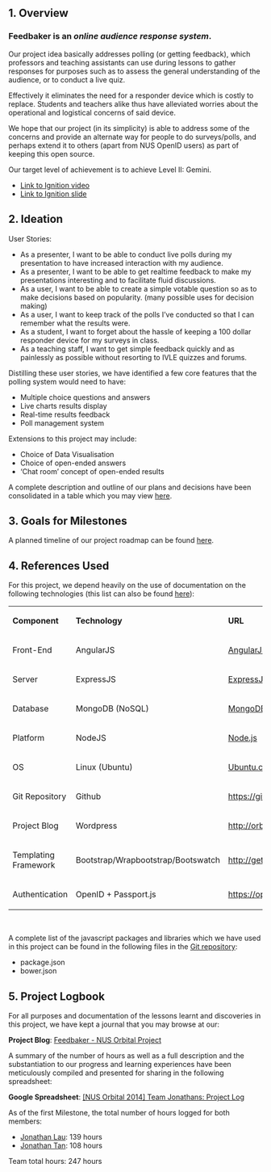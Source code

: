 <h2>1. Overview</h2>
<h3>Feedbaker is an <em>online audience response system</em>.</h3>
<p>Our project idea basically addresses polling (or getting feedback), which professors and teaching assistants can use during lessons to gather responses for purposes such as to assess the general understanding of the audience, or to conduct a live quiz.</p>
<p>Effectively it eliminates the need for a responder device which is costly to replace. Students and teachers alike thus have alleviated worries about the operational and logistical concerns of said device.</p>
<p>We hope that our project (in its simplicity) is able to address some of the concerns and provide an alternate way for people to do surveys/polls, and perhaps extend it to others (apart from NUS OpenID users) as part of keeping this open source.</p>
<p>Our target level of achievement is to achieve Level II: Gemini.</p>
<ul>
<li><a title="Link to Ignition Video" href="http://www.youtube.com/watch?v=_YJRpfyxP4c&amp;feature=share&amp;t=1h35m22s">Link to Ignition video</a></li>
<li><a href="http://jon.sg/f/feedbaker.pdf">Link to Ignition slide</a></li>
</ul>
<h2>2. Ideation</h2>
<p>User Stories:</p>
<ul>
<li>As a presenter, I want to be able to conduct live polls during my presentation to have increased interaction with my audience.</li>
<li>As a presenter, I want to be able to get realtime feedback to make my presentations interesting and to facilitate fluid discussions.</li>
<li>As a user, I want to be able to create a simple votable question so as to make decisions based on popularity. (many possible uses for decision making)</li>
<li>As a user, I want to keep track of the polls I&rsquo;ve conducted so that I can remember what the results were.</li>
<li>As a student, I want to forget about the hassle of keeping a 100 dollar responder device for my surveys in class.</li>
<li>As a teaching staff, I want to get simple feedback quickly and as painlessly as possible without resorting to IVLE quizzes and forums.</li>
</ul>
<p>Distilling these user stories, we have identified a few core features that the polling system would need to have:</p>
<ul>
<li>Multiple choice questions and answers</li>
<li>Live charts results display</li>
<li>Real-time results feedback</li>
<li>Poll management system</li>
</ul>
<p>Extensions to this project may include:</p>
<ul>
<li>Choice of Data Visualisation</li>
<li>Choice of open-ended answers</li>
<li>&lsquo;Chat room&rsquo; concept of open-ended results</li>
</ul>
<p>A complete description and outline of our plans and decisions have been consolidated in a table which you may view <a href="http://goo.gl/1mnS0s">here</a>.</p>
<h2><strong>3. Goals for Milestones</strong></h2>
<p>A planned timeline of our project roadmap can be found <a href="http://goo.gl/X7LK89">here</a>.</p>
<h2>4. References Used</h2>
<p>For this project, we depend heavily on the use of documentation on the following technologies (this list can also be found <a href="https://docs.google.com/spreadsheets/d/19Z10ABm60u2SgbVTDspKD25QC-5OAaQuISV3YUIcu9c/edit#gid=1488577875">here</a>):</p>
<table>
<tbody>
<tr>
<td>
<p><strong>Component</strong></p>
</td>
<td>
<p><strong>Technology</strong></p>
</td>
<td>
<p><strong>URL</strong></p>
</td>
</tr>
<tr>
<td>
<p>Front-End</p>
</td>
<td>
<p>AngularJS</p>
</td>
<td>
<p><a href="http://angularjs.org">AngularJS.org</a></p>
</td>
</tr>
<tr>
<td>
<p>Server</p>
</td>
<td>
<p>ExpressJS</p>
</td>
<td>
<p><a href="http://expressjs.com">ExpressJS.com</a></p>
</td>
</tr>
<tr>
<td>
<p>Database</p>
</td>
<td>
<p>MongoDB (NoSQL)</p>
</td>
<td>
<p><a href="http://mongodb.org">MongoDB.org</a></p>
</td>
</tr>
<tr>
<td>
<p>Platform</p>
</td>
<td>
<p>NodeJS</p>
</td>
<td>
<p><a href="http://node.js">Node.js</a></p>
</td>
</tr>
<tr>
<td>
<p>OS</p>
</td>
<td>
<p>Linux (Ubuntu)</p>
</td>
<td>
<p><a href="http://ubuntu.com">Ubuntu.com</a></p>
</td>
</tr>
<tr>
<td>
<p>Git Repository</p>
</td>
<td>
<p>Github</p>
</td>
<td>
<p><a href="https://github.com/lauweijie/feedbaker">https://github.com/lauweijie/feedbaker</a></p>
</td>
</tr>
<tr>
<td>
<p>Project Blog</p>
</td>
<td>
<p>Wordpress</p>
</td>
<td>
<p><a href="http://orbital.jon.sg/">http://orbital.jon.sg/</a></p>
</td>
</tr>
<tr>
<td>
<p>Templating Framework</p>
</td>
<td>
<p>Bootstrap/Wrapbootstrap/Bootswatch</p>
</td>
<td>
<p><a href="http://getbootstrap.com">http://getbootstrap.com</a></p>
</td>
</tr>
<tr>
<td>
<p>Authentication</p>
</td>
<td>
<p>OpenID + Passport.js</p>
</td>
<td>
<p><a href="https://openid.nus.edu.sg/about/developers">https://openid.nus.edu.sg/about/developers</a></p>
</td>
</tr>
</tbody>
</table>
<p>&nbsp;</p>
<p>A complete list of the javascript packages and libraries which we have used in this project can be found in the following files in the <a href="https://github.com/lauweijie/feedbaker">Git repository</a>:</p>
<ul>
<li>package.json</li>
<li>bower.json</li>
</ul>
<h2>5. Project Logbook</h2>
<p>For all purposes and documentation of the lessons learnt and discoveries in this project, we have kept a journal that you may browse at our:</p>
<p><strong>Project Blog</strong>: <a href="http://orbital.jon.sg/">Feedbaker - NUS Orbital Project</a></p>
<p>A summary of the number of hours as well as a full description and the substantiation to our progress and learning experiences have been meticulously compiled and presented for sharing in the following spreadsheet:</p>
<p><strong>Google Spreadsheet</strong>: <a href="http://goo.gl/tDnbL5">[NUS Orbital 2014] Team Jonathans: Project Log</a></p>
<p>As of the first Milestone, the total number of hours logged for both members:</p>
<ul>
<li><a href="http://jon.sg/">Jonathan Lau</a>: 139 hours</li>
<li><a href="http://jhowt.com/">Jonathan Tan</a>: 108 hours</li>
</ul>
<p>Team total hours: 247 hours</p>
